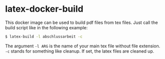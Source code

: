 # latex-docker-build
This docker image can be used to build pdf files from tex files.
Just call the build script like in the following example:

```bash
$ latex-build -l abschlussarbeit -c
```

The argument `-l ARG` is the name of your main tex file without file extension.
`-c` stands for something like cleanup. If set, the latex files are cleaned up.